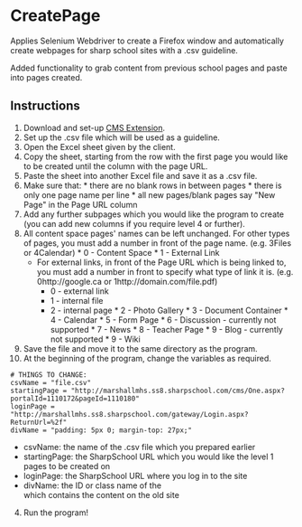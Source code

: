 # CreatePage

Applies Selenium Webdriver to create a Firefox window and automatically create webpages for sharp school sites with a .csv guideline.

Added functionality to grab content from previous school pages and paste into pages created.


## Instructions


1. Download and set-up [CMS Extension](https://github.com/zrlu/CMS-Extension).
2. Set up the .csv file which will be used as a guideline.
  1. Open the Excel sheet given by the client.
  2. Copy the sheet, starting from the row with the first page you would like to be created until the column with the page URL.
  3. Paste the sheet into another Excel file and save it as a .csv file.
  4. Make sure that:
    * there are no blank rows in between pages
    * there is only one page name per line
    * all new pages/blank pages say "New Page" in the Page URL column
  5. Add any further subpages which you would like the program to create (you can add new columns if you require level 4 or further).
  6. All content space pages' names can be left unchanged. For other types of pages, you must add a number in front of the page name. (e.g. 3Files or 4Calendar)
  	* 0 - Content Space
    * 1 - External Link
      * For external links, in front of the Page URL which is being linked to, you must add a number in front to specify what type of link it is. (e.g. 0http://google.ca or 1http://domain.com/file.pdf)
      	* 0 - external link
      	* 1 - internal file
      	* 2 - internal page
    * 2 - Photo Gallery
    * 3 - Document Container
    * 4 - Calendar
    * 5 - Form Page
    * 6 - Discussion - currently not supported
    * 7 - News
    * 8 - Teacher Page
    * 9 - Blog - currently not supported
    * 9 - Wiki
   7. Save the file and move it to the same directory as the program.
3. At the beginning of the program, change the variables as required.
  ```
  # THINGS TO CHANGE:
  csvName = "file.csv"
  startingPage = "http://marshallmhs.ss8.sharpschool.com/cms/One.aspx?portalId=1110172&pageId=1110180"
  loginPage = "http://marshallmhs.ss8.sharpschool.com/gateway/Login.aspx?ReturnUrl=%2f"
  divName = "padding: 5px 0; margin-top: 27px;"
  ```
  * csvName: the name of the .csv file which you prepared earlier
  * startingPage: the SharpSchool URL which you would like the level 1 pages to be created on
  * loginPage: the SharpSchool URL where you log in to the site
  * divName: the ID or class name of the <div> which contains the content on the old site
4. Run the program!